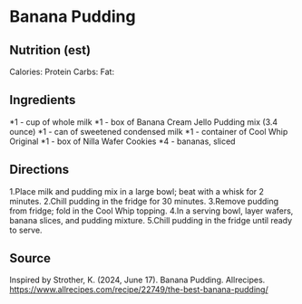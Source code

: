 # Banana Pudding

## Nutrition (est)
Calories:
Protein
Carbs:
Fat:

## Ingredients
*1 - cup of whole milk 
*1 - box of Banana Cream Jello Pudding mix (3.4 ounce)
*1 - can of sweetened condensed milk
*1 - container of Cool Whip Original
*1 - box of Nilla Wafer Cookies
*4 - bananas, sliced

## Directions
1.Place milk and pudding mix in a large bowl; beat with a whisk for 2 minutes. 
2.Chill pudding in the fridge for 30 minutes.
3.Remove pudding from fridge; fold in the Cool Whip topping.
4.In a serving bowl, layer wafers, banana slices, and pudding mixture.
5.Chill pudding in the fridge until ready to serve.

## Source
Inspired by Strother, K. (2024, June 17). Banana Pudding. Allrecipes. https://www.allrecipes.com/recipe/22749/the-best-banana-pudding/ 


